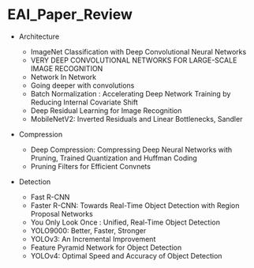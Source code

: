 # EAI_Paper_Review

* Architecture
    * ImageNet Classification with Deep Convolutional Neural Networks
    * VERY DEEP CONVOLUTIONAL NETWORKS FOR LARGE-SCALE IMAGE RECOGNITION
    * Network In Network
    * Going deeper with convolutions
    * Batch Normalization : Accelerating Deep Network Training by Reducing Internal Covariate Shift
    * Deep Residual Learning for Image Recognition
    * MobileNetV2: Inverted Residuals and Linear Bottlenecks, Sandler

* Compression
    * Deep Compression: Compressing Deep Neural Networks with Pruning, Trained Quantization and Huffman Coding
    * Pruning Filters for Efficient Convnets

* Detection
    * Fast R-CNN
    * Faster R-CNN: Towards Real-Time Object Detection with Region Proposal Networks
    * You Only Look Once : Unified, Real-Time Object Detection
    * YOLO9000: Better, Faster, Stronger
    * YOLOv3: An Incremental Improvement
    * Feature Pyramid Network for Object Detection
    * YOLOv4: Optimal Speed and Accuracy of Object Detection